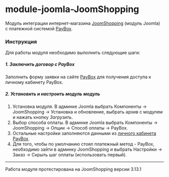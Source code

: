 # module-joomla-JoomShopping

Модуль интеграции интернет-магазина [JoomShopping](https://joomshopping.pro/) (модуль Joomla) с платежной системой [PayBox](https://paybox.money).

### Инструкция

Для работы модуля необходимо выполнить следующие шаги:

##### 1. Заключить договор с PayBox

Заполнить форму заявки на сайте [PayBox](https://paybox.money) для получения доступа к личному кабинету PayBox.

##### 2. Установить и настроить модуль модуль

1. Установка модуля. В админке Joomla выбрать Компоненты &rarr; JoomShopping &rarr; Установка и обновление, выбрать архив с модулем и нажать кнопку *Загрузить*.
2. Выбор способа оплаты. В админке Joomla выбрать Компоненты &rarr; JoomShopping &rarr; Опции &rarr; Способ оплаты &rarr; PayBox.
3. Остальные настройки заполняются данными из [личного кабинета PayBox](https://my.paybox.money).
4. Для того, чтобы по умолчанию стоял платежный метод - PayBox, необходимо зайти в админку JoomShopping и выбрать Настройки &rarr; Заказ &rarr; Скрыть шаг оплаты (использовать первый).

---

Работа модуля протестирована на JoomShopping версии 3.13.1
